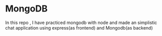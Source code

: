 # MongoDB
In this repo , I have practiced mongodb with node and made an simplistic chat application using express(as frontend) and Mongodb(as backend)
